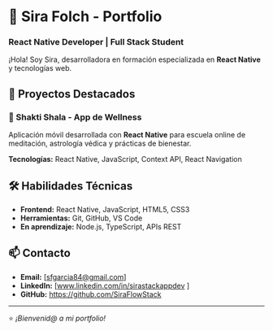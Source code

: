 # 🌟 Sira Folch - Portfolio

### React Native Developer | Full Stack Student

¡Hola! Soy Sira, desarrolladora en formación especializada en **React Native** y tecnologías web. 

## 🚀 Proyectos Destacados

### 🔮 Shakti Shala - App de Wellness
Aplicación móvil desarrollada con **React Native** para escuela online de meditación, astrología védica y prácticas de bienestar.

**Tecnologías:** React Native, JavaScript, Context API, React Navigation

## 🛠️ Habilidades Técnicas
- **Frontend:** React Native, JavaScript, HTML5, CSS3
- **Herramientas:** Git, GitHub, VS Code
- **En aprendizaje:** Node.js, TypeScript, APIs REST

## 📫 Contacto
- **Email:** [sfgarcia84@gmail.com]
- **LinkedIn:** [www.linkedin.com/in/sirastackappdev ]
- **GitHub:** https://github.com/SiraFlowStack

---

⭐ *¡Bienvenid@ a mi portfolio!*
